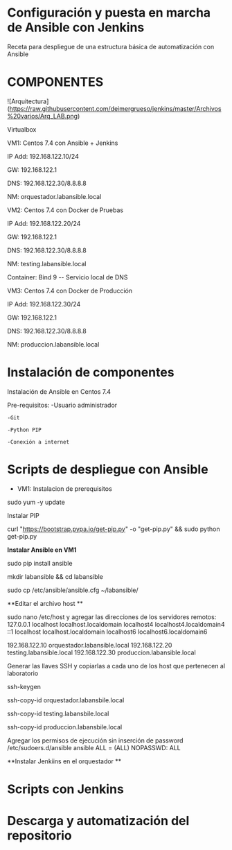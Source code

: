 # Configuración y puesta en marcha de Ansible con Jenkins

Receta para despliegue de una estructura básica de automatización con Ansible

# COMPONENTES

![Arquitectura] (https://raw.githubusercontent.com/deimergrueso/jenkins/master/Archivos%20varios/Arq_LAB.png)


<kbd></kbd>Virtualbox

<kbd></kbd>VM1: Centos 7.4 con Ansible + Jenkins

IP Add: 192.168.122.10/24

GW:  192.168.122.1

DNS:  192.168.122.30/8.8.8.8

NM: orquestador.labansible.local

<kbd></kbd>VM2: Centos 7.4 con Docker de Pruebas

IP Add:  192.168.122.20/24

GW:  192.168.122.1

DNS:  192.168.122.30/8.8.8.8

NM: testing.labansible.local

Container: Bind 9 -- Servicio local de DNS

<kbd></kbd>VM3: Centos 7.4 con Docker de Producción

IP Add:  192.168.122.30/24

GW:  192.168.122.1

DNS:  192.168.122.30/8.8.8.8

NM: produccion.labansible.local


# Instalación de componentes

Instalación de Ansible en Centos 7.4

Pre-requisitos:
    -Usuario administrador

    -Git

    -Python PIP

    -Conexión a internet


# Scripts de despliegue con Ansible

 - VM1: Instalacion de prerequisitos

sudo yum -y update

Instalar PIP

curl "https://bootstrap.pypa.io/get-pip.py" -o "get-pip.py" && sudo python get-pip.py

**Instalar Ansible en VM1**

sudo pip install ansible

mkdir labansible && cd labansible

sudo cp /etc/ansible/ansible.cfg ~/labansible/

**Editar el archivo host **

sudo nano /etc/host y agregar las direcciones de los servidores remotos:
127.0.0.1   localhost localhost.localdomain localhost4 localhost4.localdomain4
::1         localhost localhost.localdomain localhost6 localhost6.localdomain6

192.168.122.10  orquestador.labansible.local
192.168.122.20  testing.labansible.local
192.168.122.30  produccion.labansible.local

Generar las llaves SSH y copiarlas a cada uno de los host que pertenecen al laboratorio

ssh-keygen

ssh-copy-id orquestador.labansbile.local

ssh-copy-id testing.labansbile.local

ssh-copy-id produccion.labansbile.local

Agregar los permisos de ejecución sin inserción de password
/etc/sudoers.d/ansible
ansible ALL = (ALL) NOPASSWD: ALL

**Instalar Jenkiins en el orquestador **
# Scripts con Jenkins

# Descarga y automatización del repositorio
